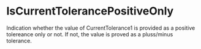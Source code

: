 IsCurrentTolerancePositiveOnly
==============================

Indication whether the value of CurrentTolerance1 is provided as a positive tolereance only or not. If not, the value is proved as a pluss/minus tolerance.
